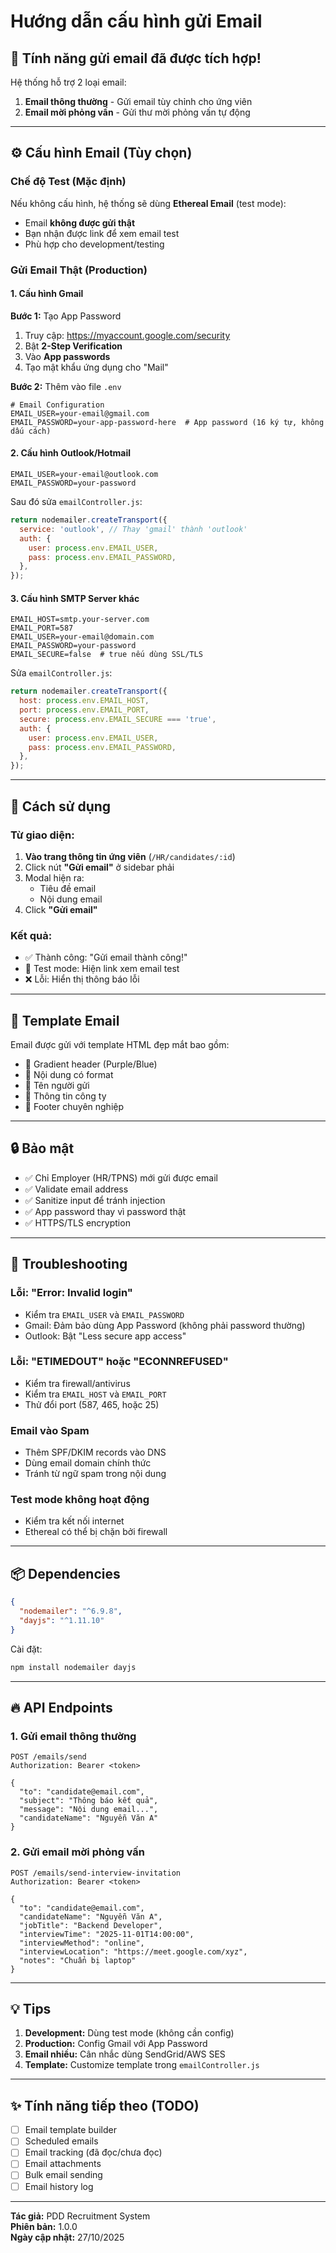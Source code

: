 # Hướng dẫn cấu hình gửi Email

## 🚀 Tính năng gửi email đã được tích hợp!

Hệ thống hỗ trợ 2 loại email:
1. **Email thông thường** - Gửi email tùy chỉnh cho ứng viên
2. **Email mời phỏng vấn** - Gửi thư mời phỏng vấn tự động

---

## ⚙️ Cấu hình Email (Tùy chọn)

### Chế độ Test (Mặc định)
Nếu không cấu hình, hệ thống sẽ dùng **Ethereal Email** (test mode):
- Email **không được gửi thật**
- Bạn nhận được link để xem email test
- Phù hợp cho development/testing

### Gửi Email Thật (Production)

#### 1. Cấu hình Gmail

**Bước 1:** Tạo App Password
1. Truy cập: https://myaccount.google.com/security
2. Bật **2-Step Verification**
3. Vào **App passwords**
4. Tạo mật khẩu ứng dụng cho "Mail"

**Bước 2:** Thêm vào file `.env`
```env
# Email Configuration
EMAIL_USER=your-email@gmail.com
EMAIL_PASSWORD=your-app-password-here  # App password (16 ký tự, không dấu cách)
```

#### 2. Cấu hình Outlook/Hotmail
```env
EMAIL_USER=your-email@outlook.com
EMAIL_PASSWORD=your-password
```

Sau đó sửa `emailController.js`:
```javascript
return nodemailer.createTransport({
  service: 'outlook', // Thay 'gmail' thành 'outlook'
  auth: {
    user: process.env.EMAIL_USER,
    pass: process.env.EMAIL_PASSWORD,
  },
});
```

#### 3. Cấu hình SMTP Server khác
```env
EMAIL_HOST=smtp.your-server.com
EMAIL_PORT=587
EMAIL_USER=your-email@domain.com
EMAIL_PASSWORD=your-password
EMAIL_SECURE=false  # true nếu dùng SSL/TLS
```

Sửa `emailController.js`:
```javascript
return nodemailer.createTransport({
  host: process.env.EMAIL_HOST,
  port: process.env.EMAIL_PORT,
  secure: process.env.EMAIL_SECURE === 'true',
  auth: {
    user: process.env.EMAIL_USER,
    pass: process.env.EMAIL_PASSWORD,
  },
});
```

---

## 📧 Cách sử dụng

### Từ giao diện:

1. **Vào trang thông tin ứng viên** (`/HR/candidates/:id`)
2. Click nút **"Gửi email"** ở sidebar phải
3. Modal hiện ra:
   - Tiêu đề email
   - Nội dung email
4. Click **"Gửi email"**

### Kết quả:
- ✅ Thành công: "Gửi email thành công!"
- 🧪 Test mode: Hiện link xem email test
- ❌ Lỗi: Hiển thị thông báo lỗi

---

## 🎨 Template Email

Email được gửi với template HTML đẹp mắt bao gồm:
- 🎨 Gradient header (Purple/Blue)
- 📝 Nội dung có format
- 👤 Tên người gửi
- 🏢 Thông tin công ty
- 📧 Footer chuyên nghiệp

---

## 🔒 Bảo mật

- ✅ Chỉ Employer (HR/TPNS) mới gửi được email
- ✅ Validate email address
- ✅ Sanitize input để tránh injection
- ✅ App password thay vì password thật
- ✅ HTTPS/TLS encryption

---

## 🐛 Troubleshooting

### Lỗi: "Error: Invalid login"
- Kiểm tra `EMAIL_USER` và `EMAIL_PASSWORD`
- Gmail: Đảm bảo dùng App Password (không phải password thường)
- Outlook: Bật "Less secure app access"

### Lỗi: "ETIMEDOUT" hoặc "ECONNREFUSED"
- Kiểm tra firewall/antivirus
- Kiểm tra `EMAIL_HOST` và `EMAIL_PORT`
- Thử đổi port (587, 465, hoặc 25)

### Email vào Spam
- Thêm SPF/DKIM records vào DNS
- Dùng email domain chính thức
- Tránh từ ngữ spam trong nội dung

### Test mode không hoạt động
- Kiểm tra kết nối internet
- Ethereal có thể bị chặn bởi firewall

---

## 📦 Dependencies

```json
{
  "nodemailer": "^6.9.8",
  "dayjs": "^1.11.10"
}
```

Cài đặt:
```bash
npm install nodemailer dayjs
```

---

## 🔥 API Endpoints

### 1. Gửi email thông thường
```http
POST /emails/send
Authorization: Bearer <token>

{
  "to": "candidate@email.com",
  "subject": "Thông báo kết quả",
  "message": "Nội dung email...",
  "candidateName": "Nguyễn Văn A"
}
```

### 2. Gửi email mời phỏng vấn
```http
POST /emails/send-interview-invitation
Authorization: Bearer <token>

{
  "to": "candidate@email.com",
  "candidateName": "Nguyễn Văn A",
  "jobTitle": "Backend Developer",
  "interviewTime": "2025-11-01T14:00:00",
  "interviewMethod": "online",
  "interviewLocation": "https://meet.google.com/xyz",
  "notes": "Chuẩn bị laptop"
}
```

---

## 💡 Tips

1. **Development:** Dùng test mode (không cần config)
2. **Production:** Config Gmail với App Password
3. **Email nhiều:** Cân nhắc dùng SendGrid/AWS SES
4. **Template:** Customize template trong `emailController.js`

---

## ✨ Tính năng tiếp theo (TODO)

- [ ] Email template builder
- [ ] Scheduled emails
- [ ] Email tracking (đã đọc/chưa đọc)
- [ ] Email attachments
- [ ] Bulk email sending
- [ ] Email history log

---

**Tác giả:** PDD Recruitment System  
**Phiên bản:** 1.0.0  
**Ngày cập nhật:** 27/10/2025
